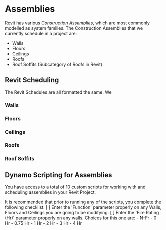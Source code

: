 # Assemblies

Revit has various *Construction Assemblies*, which are most commonly modelled as system families. The Construction Assemblies that we currently schedule in a project are:
- Walls
- Floors
- Ceilings
- Roofs
- Roof Soffits (Subcategory of Roofs in Revit)

## Revit Scheduling
The  Revit Schedules are all formatted the same. We 
### Walls

### Floors

### Ceilings

### Roofs

### Roof Soffits

## Dynamo Scripting for Assemblies
You have access to a total of 10 custom scripts for working with and scheduling assemblies in your Revit Project.

It is recommended that prior to running any of the scripts, you complete the following checklist:
[ ] Enter the 'Function' parameter properly on any Walls, Floors and Ceilings you are going to be modifying.
[ ] Enter the 'Fire Rating (Hr)' parameter properly on any walls. Choices for this one are:
    - N-Fr
    - 0 Hr
    - 0.75 Hr
    - 1 Hr
    - 2 Hr
    - 3 Hr
    - 4 Hr